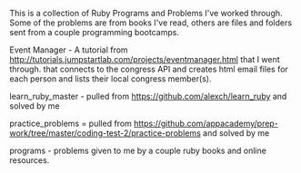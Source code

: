 This is a collection of Ruby Programs and Problems I've worked through. 
Some of the problems are from books I've read, others are files and folders sent from a couple programming bootcamps.



Event Manager - A tutorial from http://tutorials.jumpstartlab.com/projects/eventmanager.html that I went through. that connects to the congress API and creates html email files for each person and lists their local congress member(s).

learn_ruby_master - pulled from https://github.com/alexch/learn_ruby and solved by me

practice_problems = pulled from https://github.com/appacademy/prep-work/tree/master/coding-test-2/practice-problems and solved by me

programs - problems given to me by a couple ruby books and online resources.
